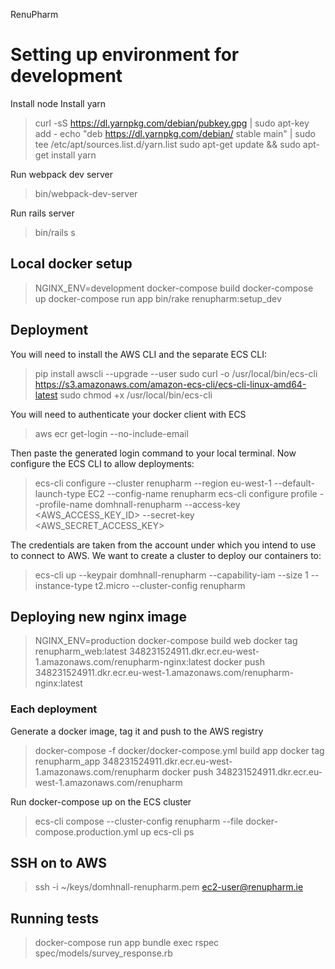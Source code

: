 RenuPharm

# Setting up environment for development

Install node
Install yarn

> curl -sS https://dl.yarnpkg.com/debian/pubkey.gpg | sudo apt-key add -
> echo "deb https://dl.yarnpkg.com/debian/ stable main" | sudo tee /etc/apt/sources.list.d/yarn.list
> sudo apt-get update && sudo apt-get install yarn

Run webpack dev server

> bin/webpack-dev-server

Run rails server

> bin/rails s


## Local docker setup

> NGINX_ENV=development docker-compose build
> docker-compose up
> docker-compose run app bin/rake renupharm:setup_dev



## Deployment

You will need to install the AWS CLI and the separate ECS CLI:

> pip install awscli --upgrade --user
> sudo curl -o /usr/local/bin/ecs-cli https://s3.amazonaws.com/amazon-ecs-cli/ecs-cli-linux-amd64-latest
> sudo chmod +x /usr/local/bin/ecs-cli

You will need to authenticate your docker client with ECS

> aws ecr get-login --no-include-email

Then paste the generated login command to your local terminal.
Now configure the ECS CLI to allow deployments:

> ecs-cli configure --cluster renupharm --region eu-west-1 --default-launch-type EC2 --config-name renupharm
> ecs-cli configure profile --profile-name domhnall-renupharm --access-key <AWS_ACCESS_KEY_ID> --secret-key <AWS_SECRET_ACCESS_KEY>

The credentials are taken from the account under which you intend to use to connect to AWS.
We want to create a cluster to deploy our containers to:

> ecs-cli up --keypair domhnall-renupharm --capability-iam --size 1 --instance-type t2.micro --cluster-config renupharm

## Deploying new nginx image

> NGINX_ENV=production docker-compose build web
> docker tag renupharm_web:latest 348231524911.dkr.ecr.eu-west-1.amazonaws.com/renupharm-nginx:latest
> docker push 348231524911.dkr.ecr.eu-west-1.amazonaws.com/renupharm-nginx:latest

### Each deployment

Generate a docker image, tag it and push to the AWS registry

> docker-compose -f docker/docker-compose.yml build app
> docker tag renupharm_app 348231524911.dkr.ecr.eu-west-1.amazonaws.com/renupharm
> docker push 348231524911.dkr.ecr.eu-west-1.amazonaws.com/renupharm

Run docker-compose up on the ECS cluster

> ecs-cli compose --cluster-config renupharm --file docker-compose.production.yml up
> ecs-cli ps


## SSH on to AWS
> ssh -i ~/keys/domhnall-renupharm.pem ec2-user@renupharm.ie


## Running tests

> docker-compose run app bundle exec rspec spec/models/survey_response.rb
